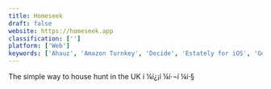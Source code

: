 ```yaml
---
title: Homeseek
draft: false 
website: https://homeseek.app
classification: ['']
platform: ['Web']
keywords: ['Ahauz', 'Amazon Turnkey', 'Decide', 'Estately for iOS', 'Google Mortgages', 'Haus', 'Home Buying List', 'Inadash', 'London Rent Hacker', 'London Startup Guide', 'Mortgage Monitor by Trussle', 'Notarize for Mortgage', 'Penny For London', 'Quicken Loans Rocket Mortgage', 'Richie Lending', 'Simply Move Home', 'Soundmap of London', 'Subaba', 'TAP London', 'Trussle', 'inhaus']
---
```

The simple way to house hunt in the UK í ¼í¿¡í ¼í·¬í ¼í·§